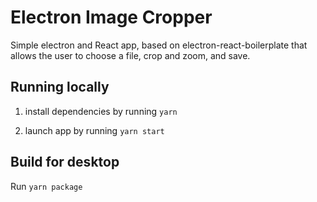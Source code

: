 # Electron Image Cropper

Simple electron and React app, based on electron-react-boilerplate 
that allows the user to choose a file, crop and zoom, and save.

## Running locally

1. install dependencies by running `yarn`

2. launch app by running `yarn start`

## Build for desktop

Run `yarn package`